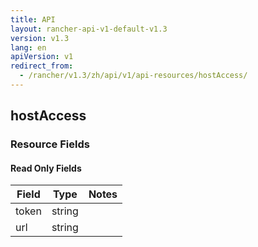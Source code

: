 ```yaml
---
title: API
layout: rancher-api-v1-default-v1.3
version: v1.3
lang: en
apiVersion: v1
redirect_from:
  - /rancher/v1.3/zh/api/v1/api-resources/hostAccess/
---
```


## hostAccess



### Resource Fields


#### Read Only Fields

Field | Type   | Notes
---|---|---
token | string  | 
url | string  | 


<br>
